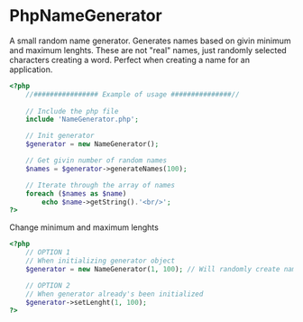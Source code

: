 # PhpNameGenerator
A small random name generator. Generates names based on givin minimum and maximum lenghts. These are not "real" names, just randomly selected characters creating a word. Perfect when creating a name for an application.

```php
<?php
    //################ Example of usage ###############//
    
    // Include the php file
    include 'NameGenerator.php';

    // Init generator
    $generator = new NameGenerator();

    // Get givin number of random names
    $names = $generator->generateNames(100);

    // Iterate through the array of names
    foreach ($names as $name)
        echo $name->getString().'<br/>';
?>
```

Change minimum and maximum lenghts

```php
<?php
    // OPTION 1
    // When initializing generator object
    $generator = new NameGenerator(1, 100); // Will randomly create names which's between 1 and 100 chars

    // OPTION 2
    // When generator already's been initialized
    $generator->setLenght(1, 100);
?>
```
